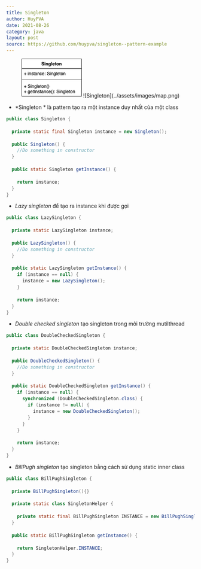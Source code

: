 ```yaml
---
title: Singleton
author: HuyPVA
date: 2021-08-26
category: java
layout: post
source: https://github.com/huypva/singleton--pattern-example
---
```


<div align="center">
    <img src="./assets/images/singleton.png"/>
    ![Singleton](../assets/images/map.png)
</div>

- *Singleton * là pattern tạo ra một instance duy nhất của một class

```java
public class Singleton {

  private static final Singleton instance = new Singleton();

  public Singleton() {
    //Do something in constructor
  }

  public static Singleton getInstance() {
    
    return instance;
  }
}
``` 

- *Lazy singleton* để tạo ra instance khi được gọi

```java
public class LazySingleton {

  private static LazySingleton instance;

  public LazySingleton() {
    //Do something in constructor
  }

  public static LazySingleton getInstance() {
    if (instance == null) {
      instance = new LazySingleton();
    }

    return instance;
  }
}
``` 

- *Double checked singleton* tạo singleton trong môi trường mutilthread

```java
public class DoubleCheckedSingleton {

  private static DoubleCheckedSingleton instance;

  public DoubleCheckedSingleton() {
    //Do something in constructor
  }

  public static DoubleCheckedSingleton getInstance() {
    if (instance == null) {
      synchronized (DoubleCheckedSingleton.class) {
        if (instance != null) {
          instance = new DoubleCheckedSingleton();
        }
      }
    }

    return instance;
  }
}
```

- *BillPugh singleton* tạo singleton bằng cách sử dụng static inner class

```java
public class BillPughSingleton {

  private BillPughSingleton(){}

  private static class SingletonHelper {

    private static final BillPughSingleton INSTANCE = new BillPughSingleton();
  }

  public static BillPughSingleton getInstance() {

    return SingletonHelper.INSTANCE;
  }
}
```` 